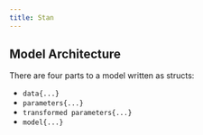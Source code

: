 ```yaml
---
title: Stan
---
```


## Model Architecture

There are four parts to a model written as structs:

* `data{...}`
* `parameters{...}`
* `transformed parameters{...}`
* `model{...}`